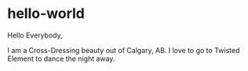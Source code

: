 # hello-world

Hello Everybody,

I am a Cross-Dressing beauty out of Calgary, AB.
I love to go to Twisted Element to dance the night away.
